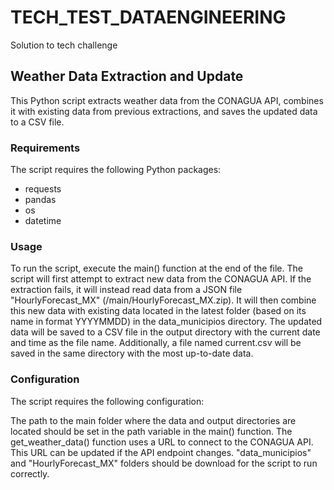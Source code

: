 # TECH_TEST_DATAENGINEERING
Solution to tech challenge

## Weather Data Extraction and Update
This Python script extracts weather data from the CONAGUA API, combines it with existing data from previous extractions, and saves the updated data to a CSV file.

### Requirements
The script requires the following Python packages:

* requests
* pandas
* os
* datetime

### Usage
To run the script, execute the main() function at the end of the file. The script will first attempt to extract new data from the CONAGUA API. If the extraction fails, it will instead read data from a JSON file "HourlyForecast_MX" (/main/HourlyForecast_MX.zip). It will then combine this new data with existing data located in the latest folder (based on its name in format YYYYMMDD) in the data_municipios directory. The updated data will be saved to a CSV file in the output directory with the current date and time as the file name. Additionally, a file named current.csv will be saved in the same directory with the most up-to-date data.

### Configuration
The script requires the following configuration:

The path to the main folder where the data and output directories are located should be set in the path variable in the main() function.
The get_weather_data() function uses a URL to connect to the CONAGUA API. This URL can be updated if the API endpoint changes.
"data_municipios" and "HourlyForecast_MX" folders should be download for the script to run correctly.
